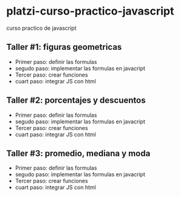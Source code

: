 # platzi-curso-practico-javascript
curso practico de javascript 

## Taller #1: figuras geometricas

- Primer paso: definir las formulas
- segudo paso: implementar las formulas en javacript
- Tercer paso: crear funciones
- cuart paso: integrar JS con html

## Taller #2: porcentajes y descuentos

- Primer paso: definir las formulas
- segudo paso: implementar las formulas en javacript
- Tercer paso: crear funciones
- cuart paso: integrar JS con html

## Taller #3: promedio, mediana y moda

- Primer paso: definir las formulas
- segudo paso: implementar las formulas en javacript
- Tercer paso: crear funciones
- cuart paso: integrar JS con html